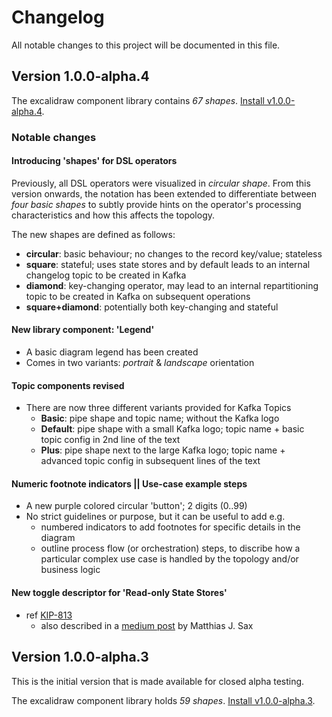 # Changelog

All notable changes to this project will be documented in this file.

## Version 1.0.0-alpha.4
The excalidraw component library contains *67 shapes*.
[Install v1.0.0-alpha.4](https://excalidraw.com/#addLibrary=https%3A%2F%2Fraw.githubusercontent.com%2Fthriving-dev%2Fkafka-streams-topology-design%2Fmain%2Flibs%2Fkafka-streams-topology-design_v1.0.0-alpha.4.excalidrawlib).

### Notable changes

#### Introducing 'shapes' for DSL operators
Previously, all DSL operators were visualized in _circular shape_. From this version onwards, the notation has been extended to differentiate between _four basic shapes_ to subtly provide hints on the operator's processing characteristics and how this affects the topology.
  
The new shapes are defined as follows:
* **circular**: basic behaviour; no changes to the record key/value; stateless
* **square**: stateful; uses state stores and by default leads to an internal changelog topic to be created in Kafka
* **diamond**: key-changing operator, may lead to an internal repartitioning topic to be created in Kafka on subsequent operations
* **square+diamond**: potentially both key-changing and stateful

#### New library component: 'Legend' 
* A basic diagram legend has been created
* Comes in two variants: _portrait_ & _landscape_ orientation

#### Topic components revised
* There are now three different variants provided for Kafka Topics
  * **Basic**: pipe shape and topic name; without the Kafka logo
  * **Default**: pipe shape with a small Kafka logo; topic name + basic topic config in 2nd line of the text
  * **Plus**: pipe shape next to the large Kafka logo; topic name + advanced topic config in subsequent lines of the text

#### Numeric footnote indicators || Use-case example steps
* A new purple colored circular 'button'; 2 digits (0..99)
* No strict guidelines or purpose, but it can be useful to add e.g.
  * numbered indicators to add footnotes for specific details in the diagram
  * outline process flow (or orchestration) steps, to discribe how a particular complex use case is handled by the topology and/or business logic

#### New toggle descriptor for 'Read-only State Stores'
* ref [KIP-813](https://cwiki.apache.org/confluence/display/KAFKA/KIP-813%3A+Shareable+State+Stores)
  * also described in a [medium post](https://medium.com/confluent/the-mysteries-of-kip-813-8fd2e85ac1d9) by Matthias J. Sax


## Version 1.0.0-alpha.3

This is the initial version that is made available for closed alpha testing.

The excalidraw component library holds *59 shapes*. 
[Install v1.0.0-alpha.3](https://excalidraw.com/#addLibrary=https%3A%2F%2Fraw.githubusercontent.com%2Fthriving-dev%2Fkafka-streams-topology-design%2Fmain%2Flibs%2Fkafka-streams-topology-design_v1.0.0-alpha.3.excalidrawlib).
